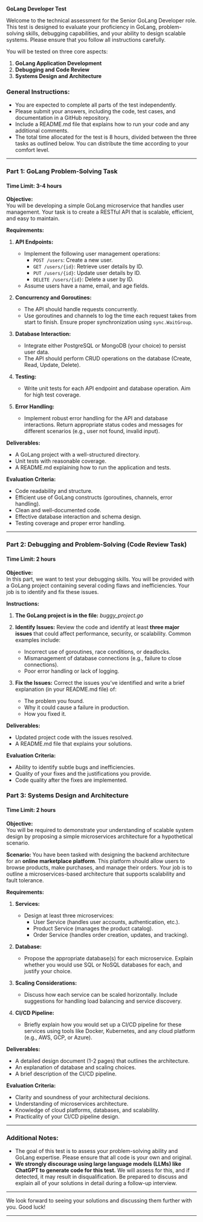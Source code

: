 **GoLang Developer Test**

Welcome to the technical assessment for the Senior GoLang Developer role. This test is designed to evaluate your proficiency in GoLang, problem-solving skills, debugging capabilities, and your ability to design scalable systems. Please ensure that you follow all instructions carefully.

You will be tested on three core aspects:
1. **GoLang Application Development**
2. **Debugging and Code Review**
3. **Systems Design and Architecture**

### General Instructions:
- You are expected to complete all parts of the test independently.
- Please submit your answers, including the code, test cases, and documentation in a GitHub repository.
- Include a README.md file that explains how to run your code and any additional comments.
- The total time allocated for the test is 8 hours, divided between the three tasks as outlined below. You can distribute the time according to your comfort level.

---

### **Part 1: GoLang Problem-Solving Task**
#### Time Limit: 3-4 hours

**Objective:**  
You will be developing a simple GoLang microservice that handles user management. Your task is to create a RESTful API that is scalable, efficient, and easy to maintain.

**Requirements:**
1. **API Endpoints:**
   - Implement the following user management operations:
     - `POST /users`: Create a new user.
     - `GET /users/{id}`: Retrieve user details by ID.
     - `PUT /users/{id}`: Update user details by ID.
     - `DELETE /users/{id}`: Delete a user by ID.
   - Assume users have a name, email, and age fields.
   
2. **Concurrency and Goroutines:**
   - The API should handle requests concurrently.
   - Use goroutines and channels to log the time each request takes from start to finish. Ensure proper synchronization using `sync.WaitGroup`.

3. **Database Interaction:**
   - Integrate either PostgreSQL or MongoDB (your choice) to persist user data.
   - The API should perform CRUD operations on the database (Create, Read, Update, Delete).
   
4. **Testing:**
   - Write unit tests for each API endpoint and database operation. Aim for high test coverage.

5. **Error Handling:**
   - Implement robust error handling for the API and database interactions. Return appropriate status codes and messages for different scenarios (e.g., user not found, invalid input).

**Deliverables:**
- A GoLang project with a well-structured directory.
- Unit tests with reasonable coverage.
- A README.md explaining how to run the application and tests.

**Evaluation Criteria:**
- Code readability and structure.
- Efficient use of GoLang constructs (goroutines, channels, error handling).
- Clean and well-documented code.
- Effective database interaction and schema design.
- Testing coverage and proper error handling.

---

### **Part 2: Debugging and Problem-Solving (Code Review Task)**
#### Time Limit: 2 hours

**Objective:**  
In this part, we want to test your debugging skills. You will be provided with a GoLang project containing several coding flaws and inefficiencies. Your job is to identify and fix these issues.

**Instructions:**
1. **The GoLang project is in the file:** _buggy_project.go_
2. **Identify Issues:** Review the code and identify at least **three major issues** that could affect performance, security, or scalability. Common examples include:
   - Incorrect use of goroutines, race conditions, or deadlocks.
   - Mismanagement of database connections (e.g., failure to close connections).
   - Poor error handling or lack of logging.

3. **Fix the Issues:** Correct the issues you’ve identified and write a brief explanation (in your README.md file) of:
   - The problem you found.
   - Why it could cause a failure in production.
   - How you fixed it.

**Deliverables:**
- Updated project code with the issues resolved.
- A README.md file that explains your solutions.

**Evaluation Criteria:**
- Ability to identify subtle bugs and inefficiencies.
- Quality of your fixes and the justifications you provide.
- Code quality after the fixes are implemented.


### **Part 3: Systems Design and Architecture**
#### Time Limit: 2 hours

**Objective:**  
You will be required to demonstrate your understanding of scalable system design by proposing a simple microservices architecture for a hypothetical scenario.

**Scenario:**
You have been tasked with designing the backend architecture for an **online marketplace platform**. This platform should allow users to browse products, make purchases, and manage their orders. Your job is to outline a microservices-based architecture that supports scalability and fault tolerance.

**Requirements:**
1. **Services:**
   - Design at least three microservices:
     - User Service (handles user accounts, authentication, etc.).
     - Product Service (manages the product catalog).
     - Order Service (handles order creation, updates, and tracking).
   
2. **Database:**
   - Propose the appropriate database(s) for each microservice. Explain whether you would use SQL or NoSQL databases for each, and justify your choice.

3. **Scaling Considerations:**
   - Discuss how each service can be scaled horizontally. Include suggestions for handling load balancing and service discovery.
   
4. **CI/CD Pipeline:**
   - Briefly explain how you would set up a CI/CD pipeline for these services using tools like Docker, Kubernetes, and any cloud platform (e.g., AWS, GCP, or Azure).
   
**Deliverables:**
- A detailed design document (1-2 pages) that outlines the architecture.
- An explanation of database and scaling choices.
- A brief description of the CI/CD pipeline.

**Evaluation Criteria:**
- Clarity and soundness of your architectural decisions.
- Understanding of microservices architecture.
- Knowledge of cloud platforms, databases, and scalability.
- Practicality of your CI/CD pipeline design.

---

### **Additional Notes:**
- The goal of this test is to assess your problem-solving ability and GoLang expertise. Please ensure that all code is your own and original.
- **We strongly discourage using large language models (LLMs) like ChatGPT to generate code for this test.** We will assess for this, and if detected, it may result in disqualification. Be prepared to discuss and explain all of your solutions in detail during a follow-up interview.

---

We look forward to seeing your solutions and discussing them further with you. Good luck!

--- 
